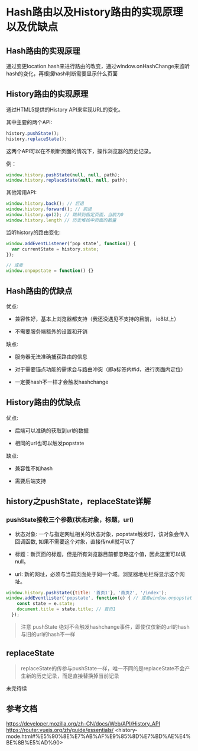 # Hash路由以及History路由的实现原理以及优缺点

[tag]:hash|history|router
[create]:2019-10-08

## Hash路由的实现原理

通过变更location.hash来进行路由的改变，通过window.onHashChange来监听hash的变化，再根据hash判断需要显示什么页面

## History路由的实现原理

通过HTML5提供的History API来实现URL的变化。

其中主要的两个API:

```javascript
history.pushState();
history.replaceState();
```

这两个API可以在不刷新页面的情况下，操作浏览器的历史记录。

例：

```javascript
window.history.pushState(null, null, path);
window.history.replaceState(null, null, path);
```

其他常用API:

```javascript
window.history.back(); // 后退
window.history.forward(); // 前进
window.history.go(2); // 跳转到指定页面，当前为0
window.history.length // 历史堆栈中页面的数量
```

监听history的路由变化:

```javascript
window.addEventListener(‘pop state’, function() {
  var currentState = history.state;
});

// 或者
window.onpopstate = function() {}
```

## Hash路由的优缺点

优点:

- 兼容性好，基本上浏览器都支持（我还没遇见不支持的目前， ie8以上）

- 不需要服务端额外的设置和开销

缺点:

- 服务器无法准确捕获路由的信息

- 对于需要锚点功能的需求会与路由冲突（即a标签内#id，进行页面内定位）

- 一定要hash不一样才会触发hashchange

## History路由的优缺点

优点:

- 后端可以准确的获取到url的数据

- 相同的url也可以触发popstate

缺点:

- 兼容性不如hash

- 需要后端支持

## history之pushState，replaceState详解

### pushState接收三个参数(状态对象，标题，url)

- 状态对象: 一个与指定网址相关的状态对象，popstate触发时，该对象会传入回调函数, 如果不需要这个对象，直接传null就可以了

- 标题：新页面的标题，但是所有浏览器目前都忽略这个值，因此这里可以填null。

- url: 新的网址，必须与当前页面处于同一个域。浏览器地址栏将显示这个网址。

```javascript
window.history.pushState({title: '首页1'}, '首页2', '/index');
window.addEventlister('popstate', function(e) { // 或者window.onpopstate
    const state = e.state;
    document.title = state.title; // 首页1
  });
```

> 注意 pushState 绝对不会触发hashchange事件，即使仅仅新的url的hash与旧的url的hash不一样

## replaceState

> replaceState的传参与pushState一样，唯一不同的是replaceState不会产生新的历史记录，而是直接替换掉当前记录

未完待续

## 参考文档

<https://developer.mozilla.org/zh-CN/docs/Web/API/History_API>
<https://router.vuejs.org/zh/guide/essentials/>
<history-mode.html#%E5%90%8E%E7%AB%AF%E9%85%8D%E7%BD%AE%E4%BE%8B%E5%AD%90>
